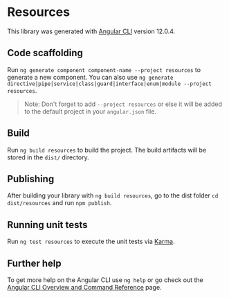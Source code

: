 # Resources

This library was generated with [Angular CLI](https://github.com/angular/angular-cli) version 12.0.4.

## Code scaffolding

Run `ng generate component component-name --project resources` to generate a new component. You can also use `ng generate directive|pipe|service|class|guard|interface|enum|module --project resources`.
> Note: Don't forget to add `--project resources` or else it will be added to the default project in your `angular.json` file. 

## Build

Run `ng build resources` to build the project. The build artifacts will be stored in the `dist/` directory.

## Publishing

After building your library with `ng build resources`, go to the dist folder `cd dist/resources` and run `npm publish`.

## Running unit tests

Run `ng test resources` to execute the unit tests via [Karma](https://karma-runner.github.io).

## Further help

To get more help on the Angular CLI use `ng help` or go check out the [Angular CLI Overview and Command Reference](https://angular.io/cli) page.
